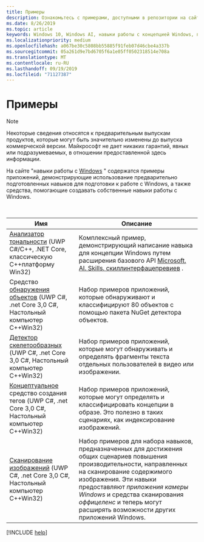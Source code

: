 ```yaml
---
title: Примеры
description: Ознакомьтесь с примерами, доступными в репозитории на сайте "навыки Windows".
ms.date: 8/26/2019
ms.topic: article
keywords: Windows 10, Windows AI, навыки работы с концепцией Windows, примеры
ms.localizationpriority: medium
ms.openlocfilehash: a067be30c5808bb55885f91feb07d46cbe4a337b
ms.sourcegitcommit: 05a261d9e7bd6705f6a1e05ff0502318514e708a
ms.translationtype: MT
ms.contentlocale: ru-RU
ms.lasthandoff: 09/19/2019
ms.locfileid: "71127387"
---
```

# <a name="samples"></a>Примеры

> [!NOTE]
> Некоторые сведения относятся к предварительным выпускам продуктов, которые могут быть значительно изменены до выпуска коммерческой версии. Майкрософт не дает никаких гарантий, явных или подразумеваемых, в отношении предоставленной здесь информации.

На сайте "навыки работы с [Windows](https://github.com/Microsoft/WindowsVisionSkillsPreview/tree/master/samples) " содержатся примеры приложений, демонстрирующие использование предварительно подготовленных навыков для подготовки к работе с Windows, а также средства, помогающие создавать собственные навыки работы с Windows.

<br/>

| Имя | Описание |
|------|-------------|
| [Анализатор тональности](https://github.com/Microsoft/WindowsVisionSkillsPreview/tree/master/samples/SentimentAnalyzerCustomSkill) (UWP C#/C++, .NET Core, классическую C++платформу Win32) | Комплексный пример, демонстрирующий написание навыка для концепции Windows путем расширения базового API [Microsoft. AI. Skills. скиллинтерфацепревиев](https://docs.microsoft.com/dotnet/api/microsoft.ai.skills.skillinterfacepreview) . |
| Средство [обнаружения объектов](https://github.com/microsoft/WindowsVisionSkillsPreview/tree/master/samples/ObjectDetector) (UWP C#, .net Core 3,0 C#, Настольный компьютер C++Win32) | Набор примеров приложений, которые обнаруживают и классифицируют 80 объектов с помощью пакета NuGet детектора объектов. |
| [Детектор скелетообразных](https://github.com/microsoft/WindowsVisionSkillsPreview/tree/master/samples/SkeletalDetector) (UWP C#, .net Core 3,0 C#, Настольный компьютер C++Win32) | Набор примеров приложений, которые могут обнаруживать и определять фрагменты текста отдельных пользователей в видео или изображении. |
| [Концептуальное](https://github.com/microsoft/WindowsVisionSkillsPreview/tree/master/samples/ConceptTagger) средство создания тегов (UWP C#, .net Core 3,0 C#, Настольный компьютер C++Win32) | Набор примеров приложений, которые могут определять и классифицировать концепции в образе. Это полезно в таких сценариях, как индексирование изображений. |
| [Сканирование изображений](https://github.com/microsoft/WindowsVisionSkillsPreview/tree/master/samples/ImageScanning) (UWP C#, .net Core 3,0 C#, Настольный компьютер C++Win32) | Набор примеров для набора навыков, предназначенных для достижения общих сценариев повышения производительности, направленных на сканирование содержимого изображения. Эти навыки предоставляют *приложения камеры Windows* и средства сканирования *оффицеленс* и теперь могут расширять возможности других приложений Windows. |

[!INCLUDE [help](../includes/get-help-vision.md)]
